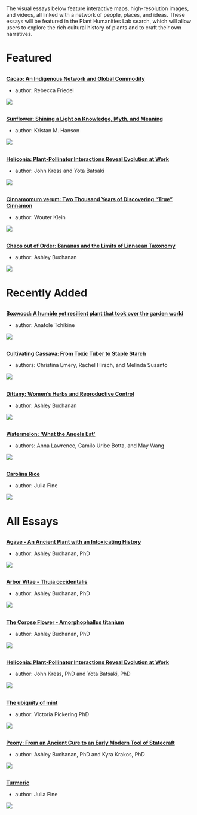 <param ve-config title="Plant Humanities" layout="index" header="plants-index">

#

The visual essays below feature interactive maps, high-resolution images, and videos, all linked with a network of people, places, and ideas. These essays will be featured in the Plant Humanities Lab search, which will allow users to explore the rich cultural history of plants and to craft their own narratives.

# Featured

##
[**Cacao: An Indigenous Network and Global Commodity**](/cacao)

- author: Rebecca Friedel

![](/images/thumbnails/cacao.jpg)

##
[**Sunflower: Shining a Light on Knowledge, Myth, and Meaning**](/sunflower)

- author: Kristan M. Hanson

![](/images/thumbnails/Sunflower_thumbnail.jpg)

##
[**Heliconia: Plant-Pollinator Interactions Reveal Evolution at Work**](/heliconia)

- author: John Kress and Yota Batsaki

![](/images/thumbnails/heliconia.jpg)

##
[**Cinnamomum verum: Two Thousand Years of Discovering “True” Cinnamon**](/cinnamon)

- author: Wouter Klein

![](/images/thumbnails/cinnamon.jpg)

##
[**Chaos out of Order: Bananas and the Limits of Linnaean Taxonomy**](/Banana)

- author: Ashley Buchanan

![](/images/thumbnails/banana.png)


# Recently Added

##
[**Boxwood: A humble yet resilient plant that took over the garden world**](/boxwood)

- author: Anatole Tchikine

![](/images/thumbnails/boxwood.jpg)

##
[**Cultivating Cassava: From Toxic Tuber to Staple Starch**](/cassava)

- authors: Christina Emery, Rachel Hirsch, and Melinda Susanto

![](/images/thumbnails/cassava.jpg)

##
[**Dittany: Women’s Herbs and Reproductive Control**](/Dittany)

- author: Ashley Buchanan

![](/images/thumbnails/dittany.jpg)

##
[**Watermelon: ‘What the Angels Eat’**](watermelon)

- authors: Anna Lawrence, Camilo Uribe Botta, and May Wang

![](/images/thumbnails/watermelon.jpg)

##
[**Carolina Rice**](/carolina_rice)

- author: Julia Fine

![](/images/thumbnails/carolina-rice.jpg)

# All Essays

##
[**Agave - An Ancient Plant with an Intoxicating History**](/Agave)

- author: Ashley Buchanan, PhD

![](/images/thumbnails/agave.jpg)

##
[**Arbor Vitae - Thuja occidentalis**](/arbor_vitae)

- author: Ashley Buchanan, PhD

![](/images/thumbnails/arbor-vitae.jpg)
 
##
[**The Corpse Flower - Amorphophallus titanium**](/Corpse_Flower)

- author: Ashley Buchanan, PhD

![](/images/thumbnails/corpse-flower.jpg)

##
[**Heliconia: Plant-Pollinator Interactions Reveal Evolution at Work**](/heliconia)

- author: John Kress, PhD and Yota Batsaki, PhD

![](/images/thumbnails/heliconia.jpg)

##
[**The ubiquity of mint**](/mint)

- author: Victoria Pickering PhD

![](/images/thumbnails/mint.jpg) 

##
[**Peony: From an Ancient Cure to an Early Modern Tool of Statecraft**](/Peony)

- author: Ashley Buchanan, PhD and Kyra Krakos, PhD

![](/images/thumbnails/peony.jpg)

##
[**Turmeric**](/turmeric)

- author: Julia Fine

![](/images/thumbnails/turmeric.jpg)
